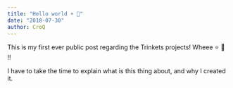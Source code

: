 ```yaml
---
title: "Hello world ☀️ 👋"
date: "2018-07-30"
author: CroQ
---
```


This is my first ever public post regarding the Trinkets projects! Wheee ⭐️ 🎉 !!

I have to take the time to explain what is this thing about, and why I created it.
